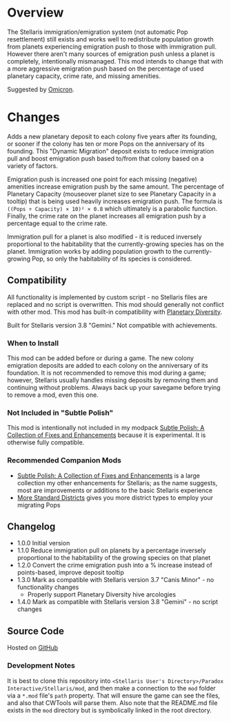 # Overview

The Stellaris immigration/emigration system (not automatic Pop resettlement) still exists and works well to redistribute population growth from planets experiencing emigration push to those with immigration pull.  However there aren't many sources of emigration push unless a planet is completely, intentionally mismanaged.  This mod intends to change that with a more aggressive emigration push based on the percentage of used planetary capacity, crime rate, and missing amenities.

Suggested by [Omicron](https://steamcommunity.com/profiles/76561198024964069).

# Changes

Adds a new planetary deposit to each colony five years after its founding, or sooner if the colony has ten or more Pops on the anniversary of its founding. This "Dynamic Migration" deposit exists to reduce immigration pull and boost emigration push based to/from that colony based on a variety of factors.

Emigration push is increased one point for each missing (negative) amenities increase emigration push by the same amount. The percentage of Planetary Capacity (mouseover planet size to see Planetary Capacity in a tooltip) that is being used heavily increases emigration push. The formula is `((Pops ÷ Capacity) × 10)² × 0.8` which ultimately is a parabolic function.  Finally, the crime rate on the planet increases all emigration push by a percentage equal to the crime rate.

Immigration pull for a planet is also modified - it is reduced inversely proportional to the habitability that the currently-growing species has on the planet.  Immigration works by adding population growth to the currently-growing Pop, so only the habitability of its species is considered.

## Compatibility

All functionality is implemented by custom script - no Stellaris files are replaced and no script is overwritten. This mod should generally not conflict with other mod.  This mod has built-in compatibility with [Planetary Diversity](https://steamcommunity.com/sharedfiles/filedetails/?id=819148835).

Built for Stellaris version 3.8 "Gemini."  Not compatible with achievements.

### When to Install

This mod can be added before or during a game. The new colony emigration deposits are added to each colony on the anniversary of its foundation. It is not recommended to remove this mod during a game; however, Stellaris usually handles missing deposits by removing them and continuing without problems. Always back up your savegame before trying to remove a mod, even this one.

### Not Included in "Subtle Polish"

This mod is intentionally not included in my modpack [Subtle Polish: A Collection of Fixes and Enhancements](https://steamcommunity.com/sharedfiles/filedetails/?id=2522974089) because it is experimental.  It is otherwise fully compatible.

### Recommended Companion Mods

* [Subtle Polish: A Collection of Fixes and Enhancements](https://steamcommunity.com/sharedfiles/filedetails/?id=2522974089) is a large collection my other enhancements for Stellaris; as the name suggests, most are improvements or additions to the basic Stellaris experience
* [More Standard Districts](https://steamcommunity.com/sharedfiles/filedetails/?id=2650611194) gives you more district types to employ your migrating Pops

## Changelog

* 1.0.0 Initial version
* 1.1.0 Reduce immigration pull on planets by a percentage inversely proportional to the habitability of the growing species on that planet
* 1.2.0 Convert the crime emigration push into a % increase instead of points-based, improve deposit tooltip
* 1.3.0 Mark as compatible with Stellaris version 3.7 "Canis Minor" - no functionality changes
    * Properly support Planetary Diversity hive arcologies
* 1.4.0 Mark as compatible with Stellaris version 3.8 "Gemini" - no script changes

## Source Code

Hosted on [GitHub](https://github.com/corsairmarks/emigration_push_enhanced)

### Development Notes

It is best to clone this repository into `<Stellaris User's Directory>/Paradox Interactive/Stellaris/mod`, and then make a connection to the `mod` folder via a `*.mod` file's `path` property.  That will ensure the game can see the files, and also that CWTools will parse them.  Also note that the README.md file exists in the `mod` directory but is symbolically linked in the root directory.